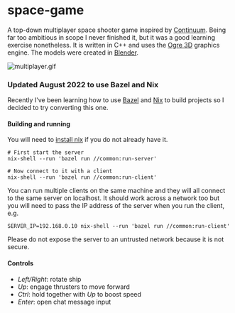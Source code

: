 # space-game

A top-down multiplayer space shooter game inspired by
[Continuum](https://www.subspace-continuum.com/). Being far too ambitious in
scope I never finished it, but it was a good learning exercise nonetheless. It
is written in C++ and uses the [Ogre 3D](https://www.ogre3d.org/) graphics
engine. The models were created in [Blender](https://www.blender.org/).

![multiplayer.gif](assets/multiplayer.gif)

### Updated August 2022 to use Bazel and Nix

Recently I've been learning how to use [Bazel](https://github.com/bazelbuild/bazel)
and [Nix](https://github.com/tweag/rules_nixpkgs) to build projects so I decided to
try converting this one.

#### Building and running

You will need to [install nix](https://nixos.org/download.html) if you do not already have it.

```
# First start the server
nix-shell --run 'bazel run //common:run-server'

# Now connect to it with a client
nix-shell --run 'bazel run //common:run-client'
```

You can run multiple clients on the same machine and they will all connect to
the same server on localhost. It should work across a network too but you will
need to pass the IP address of the server when you run the client, e.g.

```
SERVER_IP=192.168.0.10 nix-shell --run 'bazel run //common:run-client'
```

Please do not expose the server to an untrusted network because it is not secure.

#### Controls

* *Left/Right*: rotate ship
* *Up*: engage thrusters to move forward
* *Ctrl*: hold together with *Up* to boost speed
* *Enter*: open chat message input
